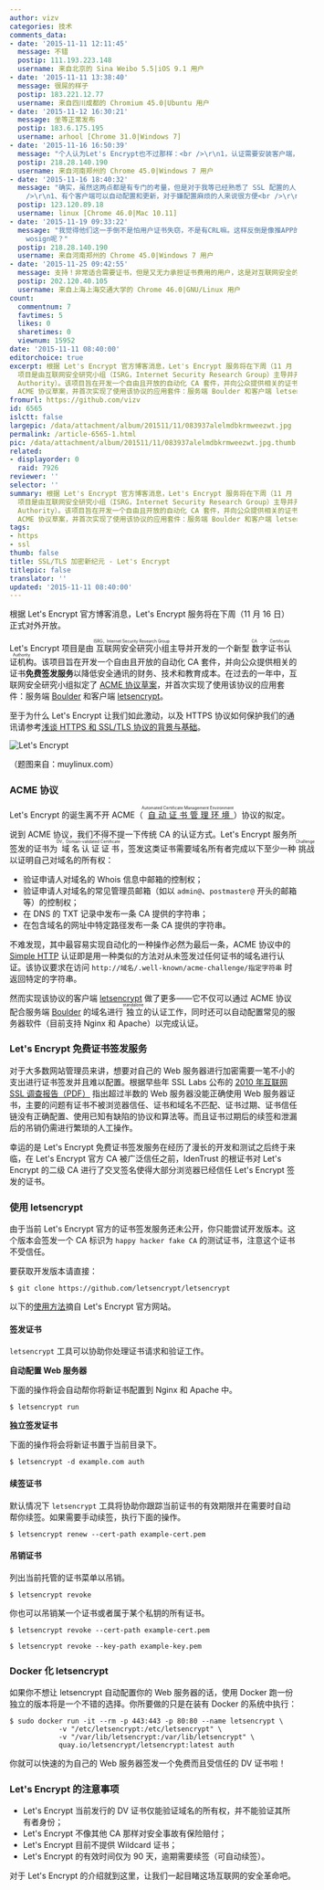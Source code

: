 ```yaml
---
author: vizv
categories: 技术
comments_data:
- date: '2015-11-11 12:11:45'
  message: 不错
  postip: 111.193.223.148
  username: 来自北京的 Sina Weibo 5.5|iOS 9.1 用户
- date: '2015-11-11 13:38:40'
  message: 很屌的样子
  postip: 183.221.12.77
  username: 来自四川成都的 Chromium 45.0|Ubuntu 用户
- date: '2015-11-12 16:30:21'
  message: 坐等正常发布
  postip: 183.6.175.195
  username: arhool [Chrome 31.0|Windows 7]
- date: '2015-11-16 16:50:39'
  message: "个人认为Let's Encrypt也不过那样：<br />\r\n1，认证需要安装客户端，加大服务器管理难度<br />\r\n2，证书只提供90天的有效期，相对于其它最多提供2年有效证书的CA来说没什么特点"
  postip: 218.28.140.190
  username: 来自河南郑州的 Chrome 45.0|Windows 7 用户
- date: '2015-11-16 18:40:32'
  message: "确实，虽然这两点都是有专门的考量，但是对于我等已经熟悉了 SSL 配置的人，反而觉得不适合。<br />\r\n对这两点，我觉得他们的考量是：<br
    />\r\n1、有个客户端可以自动配置和更新，对于嫌配置麻烦的人来说很方便<br />\r\n2、短期应该是避免证书失窃的考虑，反正可以自动更新"
  postip: 123.120.89.18
  username: linux [Chrome 46.0|Mac 10.11]
- date: '2015-11-19 09:33:22'
  message: "我觉得他们这一手倒不是怕用户证书失窃，不是有CRL嘛。这样反倒是像推APP的增加用户粘性似的。可能最大的问题是网站所有权认证。<br />\r\n所以我觉得他们很有必要再搞一个网页版的自助申请渠道，把证书期限延长到2年，毕竟其使命是促进互联网安全嘛，如果不这样，我为什么不使用其它更方面免费的startssl,
    wosign呢？"
  postip: 218.28.140.190
  username: 来自河南郑州的 Chrome 45.0|Windows 7 用户
- date: '2015-11-25 09:42:55'
  message: 支持！非常适合需要证书，但是又无力承担证书费用的用户，这是对互联网安全的一大贡献。
  postip: 202.120.40.105
  username: 来自上海上海交通大学的 Chrome 46.0|GNU/Linux 用户
count:
  commentnum: 7
  favtimes: 5
  likes: 0
  sharetimes: 0
  viewnum: 15952
date: '2015-11-11 08:40:00'
editorchoice: true
excerpt: 根据 Let's Encrypt 官方博客消息，Let's Encrypt 服务将在下周（11 月 16 日）正式对外开放。 Let's Encrypt
  项目是由互联网安全研究小组（ISRG，Internet Security Research Group）主导并开发的一个新型数字证书认证机构（CA，Certificate
  Authority）。该项目旨在开发一个自由且开放的自动化 CA 套件，并向公众提供相关的证书免费签发服务以降低安全通讯的财务、技术和教育成本。在过去的一年中，互联网安全研究小组拟定了
  ACME 协议草案，并首次实现了使用该协议的应用套件：服务端 Boulder 和客户端 letsencrypt。 至于为什么 Let's
fromurl: https://github.com/vizv
id: 6565
islctt: false
largepic: /data/attachment/album/201511/11/083937alelmdbkrmweezwt.jpg
permalink: /article-6565-1.html
pic: /data/attachment/album/201511/11/083937alelmdbkrmweezwt.jpg.thumb.jpg
related:
- displayorder: 0
  raid: 7926
reviewer: ''
selector: ''
summary: 根据 Let's Encrypt 官方博客消息，Let's Encrypt 服务将在下周（11 月 16 日）正式对外开放。 Let's Encrypt
  项目是由互联网安全研究小组（ISRG，Internet Security Research Group）主导并开发的一个新型数字证书认证机构（CA，Certificate
  Authority）。该项目旨在开发一个自由且开放的自动化 CA 套件，并向公众提供相关的证书免费签发服务以降低安全通讯的财务、技术和教育成本。在过去的一年中，互联网安全研究小组拟定了
  ACME 协议草案，并首次实现了使用该协议的应用套件：服务端 Boulder 和客户端 letsencrypt。 至于为什么 Let's
tags:
- https
- ssl
thumb: false
title: SSL/TLS 加密新纪元 - Let's Encrypt
titlepic: false
translator: ''
updated: '2015-11-11 08:40:00'
---
```


根据 Let's Encrypt 官方博客消息，Let's Encrypt 服务将在下周（11 月 16 日）正式对外开放。


Let's Encrypt 项目是由<ruby> 互联网安全研究小组 <rp>  （ </rp> <rt>  ISRG，Internet Security Research Group </rt> <rp>  ） </rp></ruby>主导并开发的一个新型<ruby> 数字证书认证机构 <rp>  （ </rp> <rt>  CA，Certificate Authority </rt> <rp>  ） </rp></ruby>。该项目旨在开发一个自由且开放的自动化 CA 套件，并向公众提供相关的证书**免费签发服务**以降低安全通讯的财务、技术和教育成本。在过去的一年中，互联网安全研究小组拟定了 [ACME 协议草案](https://github.com/letsencrypt/acme-spec)，并首次实现了使用该协议的应用套件：服务端 [Boulder](https://github.com/letsencrypt/boulder) 和客户端 [letsencrypt](https://github.com/letsencrypt/letsencrypt)。


至于为什么 Let's Encrypt 让我们如此激动，以及 HTTPS 协议如何保护我们的通讯请参考[浅谈 HTTPS 和 SSL/TLS 协议的背景与基础](/article-5175-1.html)。


![Let's Encrypt](/data/attachment/album/201511/11/083937alelmdbkrmweezwt.jpg)


（题图来自：muylinux.com）


### ACME 协议


Let's Encrypt 的诞生离不开 ACME（<ruby> <a href="https://github.com/letsencrypt/acme-spec">  自动证书管理环境 </a> <rp>  （ </rp> <rt>  Automated Certificate Management Environment </rt> <rp>  ） </rp></ruby>）协议的拟定。


说到 ACME 协议，我们不得不提一下传统 CA 的认证方式。Let's Encrypt 服务所签发的证书为<ruby> 域名认证证书 <rp>  （ </rp> <rt>  DV，Domain-validated Certificate </rt> <rp>  ） </rp></ruby>，签发这类证书需要域名所有者完成以下至少一种<ruby> 挑战 <rp>  （ </rp> <rt>  Challenge </rt> <rp>  ） </rp></ruby>以证明自己对域名的所有权：


* 验证申请人对域名的 Whois 信息中邮箱的控制权；
* 验证申请人对域名的常见管理员邮箱（如以 `admin@`、`postmaster@` 开头的邮箱等）的控制权；
* 在 DNS 的 TXT 记录中发布一条 CA 提供的字符串；
* 在包含域名的网址中特定路径发布一条 CA 提供的字符串。


不难发现，其中最容易实现自动化的一种操作必然为最后一条，ACME 协议中的 [Simple HTTP](https://letsencrypt.github.io/acme-spec/#simple-http) 认证即是用一种类似的方法对从未签发过任何证书的域名进行认证。该协议要求在访问 `http://域名/.well-known/acme-challenge/指定字符串` 时返回特定的字符串。


然而实现该协议的客户端 [letsencrypt](https://github.com/letsencrypt/letsencrypt) 做了更多——它不仅可以通过 ACME 协议配合服务端 [Boulder](https://github.com/letsencrypt/boulder) 的域名进行<ruby> 独立 <rp>  （ </rp> <rt>  standalone </rt> <rp>  ） </rp></ruby>的认证工作，同时还可以自动配置常见的服务器软件（目前支持 Nginx 和 Apache）以完成认证。


### Let's Encrypt 免费证书签发服务


对于大多数网站管理员来讲，想要对自己的 Web 服务器进行加密需要一笔不小的支出进行证书签发并且难以配置。根据早些年 SSL Labs 公布的 [2010 年互联网 SSL 调查报告（PDF）](https://community.qualys.com/servlet/JiveServlet/download/38-1636/Qualys_SSL_Labs-State_of_SSL_2010-v1.6.pdf) 指出超过半数的 Web 服务器没能正确使用 Web 服务器证书，主要的问题有证书不被浏览器信任、证书和域名不匹配、证书过期、证书信任链没有正确配置、使用已知有缺陷的协议和算法等。而且证书过期后的续签和泄漏后的吊销仍需进行繁琐的人工操作。


幸运的是 Let's Encrypt 免费证书签发服务在经历了漫长的开发和测试之后终于来临，在 Let's Encrypt 官方 CA 被广泛信任之前，IdenTrust 的根证书对 Let's Encrypt 的二级 CA 进行了交叉签名使得大部分浏览器已经信任 Let's Encrypt 签发的证书。


### 使用 letsencrypt


由于当前 Let's Encrypt 官方的证书签发服务还未公开，你只能尝试开发版本。这个版本会签发一个 CA 标识为 `happy hacker fake CA` 的测试证书，注意这个证书不受信任。


要获取开发版本请直接：



```
$ git clone https://github.com/letsencrypt/letsencrypt
```

以下的[使用方法](https://letsencrypt.org/howitworks/)摘自 Let's Encrypt 官方网站。


#### 签发证书


`letsencrypt` 工具可以协助你处理证书请求和验证工作。


**自动配置 Web 服务器**


下面的操作将会自动帮你将新证书配置到 Nginx 和 Apache 中。



```
$ letsencrypt run

```

**独立签发证书**


下面的操作将会将新证书置于当前目录下。



```
$ letsencrypt -d example.com auth

```

#### 续签证书


默认情况下 `letsencrypt` 工具将协助你跟踪当前证书的有效期限并在需要时自动帮你续签。如果需要手动续签，执行下面的操作。



```
$ letsencrypt renew --cert-path example-cert.pem

```

#### 吊销证书


列出当前托管的证书菜单以吊销。



```
$ letsencrypt revoke

```

你也可以吊销某一个证书或者属于某个私钥的所有证书。



```
$ letsencrypt revoke --cert-path example-cert.pem

```


```
$ letsencrypt revoke --key-path example-key.pem

```

### Docker 化 letsencrypt


如果你不想让 letsencrypt 自动配置你的 Web 服务器的话，使用 Docker 跑一份独立的版本将是一个不错的选择。你所要做的只是在装有 Docker 的系统中执行：



```
$ sudo docker run -it --rm -p 443:443 -p 80:80 --name letsencrypt \
            -v "/etc/letsencrypt:/etc/letsencrypt" \
            -v "/var/lib/letsencrypt:/var/lib/letsencrypt" \
            quay.io/letsencrypt/letsencrypt:latest auth

```

你就可以快速的为自己的 Web 服务器签发一个免费而且受信任的 DV 证书啦！


### Let's Encrypt 的注意事项


* Let's Encrypt 当前发行的 DV 证书仅能验证域名的所有权，并不能验证其所有者身份；
* Let's Encrypt 不像其他 CA 那样对安全事故有保险赔付；
* Let's Encrypt 目前不提供 Wildcard 证书；
* Let's Encrypt 的有效时间仅为 90 天，逾期需要续签（可自动续签）。


对于 Let's Encrypt 的介绍就到这里，让我们一起目睹这场互联网的安全革命吧。